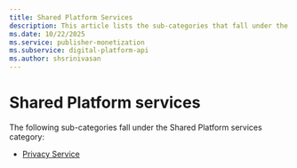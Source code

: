 ```yaml
---
title: Shared Platform Services
description: This article lists the sub-categories that fall under the Shared Platform services category.
ms.date: 10/22/2025
ms.service: publisher-monetization
ms.subservice: digital-platform-api
ms.author: shsrinivasan
---
```


# Shared Platform services

The following sub-categories fall under the Shared Platform services category:
 - [Privacy Service](./privacy-service.md)
